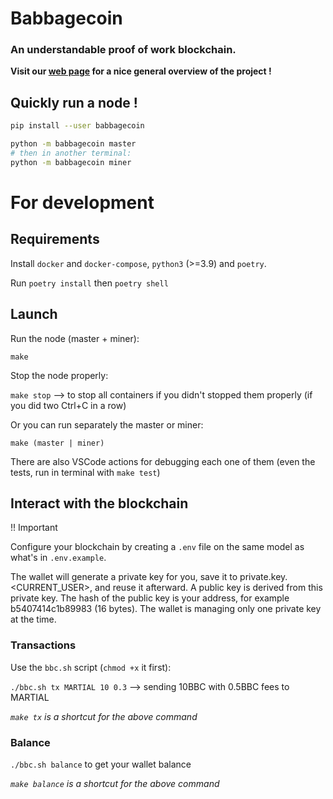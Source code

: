 # Babbagecoin

### An understandable proof of work blockchain.

**Visit our [web page](https://projectbabbage.github.io/babbagecoin/) for a nice general overview of the project !**

## Quickly run a node !


```bash
pip install --user babbagecoin
```

```bash
python -m babbagecoin master
# then in another terminal:
python -m babbagecoin miner
```

# For development

## Requirements

Install `docker` and `docker-compose`, `python3` (>=3.9) and `poetry`.

Run `poetry install` then `poetry shell`

## Launch

Run the node (master + miner):

`make`

Stop the node properly:

`make stop` --> to stop all containers if you didn't stopped them properly (if you did two Ctrl+C in a row)

Or you can run separately the master or miner:

`make (master | miner)`

There are also VSCode actions for debugging each one of them (even the tests, run in terminal with `make test`)

## Interact with the blockchain

!! Important

Configure your blockchain by creating a `.env` file on the same model as what's in `.env.example`.

The wallet will generate a private key for you, save it to private.key.<CURRENT_USER>, and reuse it afterward. A public key is derived from this private key. The hash of the public key is your address, for example b5407414c1b89983 (16 bytes).
The wallet is managing only one private key at the time.

### Transactions

Use the `bbc.sh` script (`chmod +x` it first):

`./bbc.sh tx MARTIAL 10 0.3` --> sending 10BBC with 0.5BBC fees to MARTIAL

_`make tx` is a shortcut for the above command_

### Balance

`./bbc.sh balance` to get your wallet balance

_`make balance` is a shortcut for the above command_

